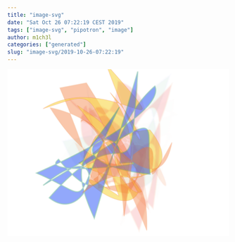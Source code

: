 ```yaml
---
title: "image-svg"
date: "Sat Oct 26 07:22:19 CEST 2019"
tags: ["image-svg", "pipotron", "image"]
author: m1ch3l
categories: ["generated"]
slug: "image-svg/2019-10-26-07:22:19"
---
```


![](image.svg)

